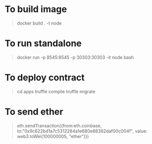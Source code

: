 # To build image
>docker build . -t node

# To run standalone
>docker run -p 8545:8545 -p 30303:30303 -it node bash

# To deploy contract
>cd apps
>truffle compile
>truffle migrate

# To send ether
>eth.sendTransaction({from:eth.coinbase, to:"0x9c622bd1a7c5312284a1e680e88362daf00c004f", value: web3.toWei(100000005, "ether")})

